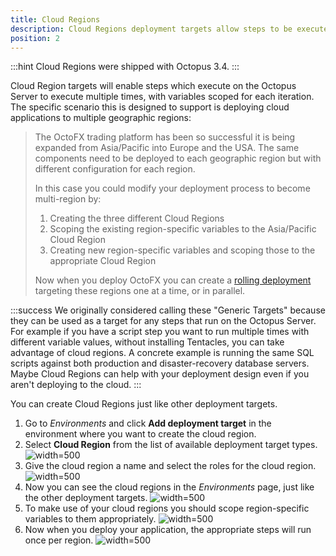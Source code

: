 ```yaml
---
title: Cloud Regions
description: Cloud Regions deployment targets allow steps to be executed multiple times to support deploying cloud applications in numerous geographic regions.
position: 2
---
```


:::hint
Cloud Regions were shipped with Octopus 3.4.
:::

Cloud Region targets will enable steps which execute on the Octopus Server to execute multiple times, with variables scoped for each iteration. The specific scenario this is designed to support is deploying cloud applications to multiple geographic regions:

> The OctoFX trading platform has been so successful it is being expanded from Asia/Pacific into Europe and the USA. The same components need to be deployed to each geographic region but with different configuration for each region.
> 
> 
> In this case you could modify your deployment process to become multi-region by:
> 
> 1. Creating the three different Cloud Regions
> 2. Scoping the existing region-specific variables to the Asia/Pacific Cloud Region
> 3. Creating new region-specific variables and scoping those to the appropriate Cloud Region
> 
> 
> 
> Now when you deploy OctoFX you can create a [rolling deployment](/docs/patterns/rolling-deployments.md) targeting these regions one at a time, or in parallel.

:::success
We originally considered calling these "Generic Targets" because they can be used as a target for any steps that run on the Octopus Server. For example if you have a script step you want to run multiple times with different variable values, without installing Tentacles, you can take advantage of cloud regions. A concrete example is running the same SQL scripts against both production and disaster-recovery database servers. Maybe Cloud Regions can help with your deployment design even if you aren't deploying to the cloud.
:::

You can create Cloud Regions just like other deployment targets.

1. Go to *Environments* and click **Add deployment target** in the environment where you want to create the cloud region.
2. Select **Cloud Region** from the list of available deployment target types.
![](https://i.octopus.com/blog/201604-2016-04-0715_35_30-cloud_region_target-PEQY.png "width=500")
3. Give the cloud region a name and select the roles for the cloud region.
![](https://i.octopus.com/blog/201604-2016-04-0715_40_07-cloud_region_details-TSJY.png "width=500")
4. Now you can see the cloud regions in the *Environments* page, just like the other deployment targets.
![](https://i.octopus.com/blog/201604-2016-04-0715_48_45-cloud_target_environment-VRKV.png "width=500")
5. To make use of your cloud regions you should scope region-specific variables to them appropriately.
![](https://i.octopus.com/blog/201604-2016-04-0722_48_54-cloud_region_variables-4L36.png "width=500")
6. Now when you deploy your application, the appropriate steps will run once per region.
![](https://i.octopus.com/blog/201604-2016-04-0723_25_07-cloud_region_deploy_log-ZR4J.png "width=500")
